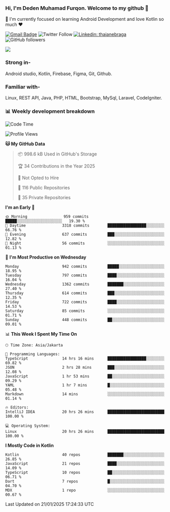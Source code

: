 ### Hi, I'm Deden Muhamad Furqon. Welcome to my github 👋

<!--
**furqoncreative/furqoncreative** is a ✨ _special_ ✨ repository because its `README.md` (this file) appears on your GitHub profile.

Here are some ideas to get you started:

- 🔭 I’m currently working on ...
- 👯 I’m looking to collaborate on ...
- 🤔 I’m looking for help with ...
- 💬 Ask me about ...
- 📫 How to reach me: ...
- 😄 Pronouns: ...
- ⚡ Fun fact: ...
-->

  🌱 I'm currently focused on learning Android Development and love Kotlin so much ❤ 

[![Gmail Badge](https://img.shields.io/badge/-furqoncreative24@gmail.com-c14438?style=flat-square&logo=Gmail&logoColor=white&link=mailto:furqoncreative24@gmail.com)](mailto:furqoncreative24@gmail.com)
![Twitter Follow](https://img.shields.io/twitter/follow/furqoncreative?label=Follow)
[![Linkedin: thaianebraga](https://img.shields.io/badge/-Deden_Muhamad_Furqon-blue?style=flat-square&logo=Linkedin&logoColor=white&link=https://www.linkedin.com/in/anmol-p-singh/)](https://www.linkedin.com/in/furqoncreative/)
![GitHub followers](https://img.shields.io/github/followers/furqoncreative?label=Follow&style=social)

<img src="https://github-readme-stats.sera5-dev.vercel.app/api?username=furqoncreative&hide=stars&show_icons=true&count_private=true&include_all_commits=true&title_color=#008080&icon_color=#008080&hide_border=true" width="">

### Strong in-

Android studio, Kotlin, Firebase, Figma, Git, Github.

### Familiar with-
Linux, REST API, Java, PHP, HTML, Bootstrap, MySql, Laravel, CodeIgniter.

### 📊 Weekly development breakdown

<!--START_SECTION:waka-->
![Code Time](http://img.shields.io/badge/Code%20Time-2%2C758%20hrs%2027%20mins-blue)

![Profile Views](http://img.shields.io/badge/Profile%20Views-1-blue)

**🐱 My GitHub Data** 

> 📦 998.6 kB Used in GitHub's Storage 
 > 
> 🏆 34 Contributions in the Year 2025
 > 
> 🚫 Not Opted to Hire
 > 
> 📜 116 Public Repositories 
 > 
> 🔑 35 Private Repositories 
 > 
**I'm an Early 🐤** 

```text
🌞 Morning                959 commits         █████░░░░░░░░░░░░░░░░░░░░   19.30 % 
🌆 Daytime                3318 commits        █████████████████░░░░░░░░   66.76 % 
🌃 Evening                637 commits         ███░░░░░░░░░░░░░░░░░░░░░░   12.82 % 
🌙 Night                  56 commits          ░░░░░░░░░░░░░░░░░░░░░░░░░   01.13 % 
```
📅 **I'm Most Productive on Wednesday** 

```text
Monday                   942 commits         █████░░░░░░░░░░░░░░░░░░░░   18.95 % 
Tuesday                  797 commits         ████░░░░░░░░░░░░░░░░░░░░░   16.04 % 
Wednesday                1362 commits        ███████░░░░░░░░░░░░░░░░░░   27.40 % 
Thursday                 614 commits         ███░░░░░░░░░░░░░░░░░░░░░░   12.35 % 
Friday                   722 commits         ████░░░░░░░░░░░░░░░░░░░░░   14.53 % 
Saturday                 85 commits          ░░░░░░░░░░░░░░░░░░░░░░░░░   01.71 % 
Sunday                   448 commits         ██░░░░░░░░░░░░░░░░░░░░░░░   09.01 % 
```


📊 **This Week I Spent My Time On** 

```text
🕑︎ Time Zone: Asia/Jakarta

💬 Programming Languages: 
TypeScript               14 hrs 16 mins      █████████████████░░░░░░░░   69.82 % 
JSON                     2 hrs 28 mins       ███░░░░░░░░░░░░░░░░░░░░░░   12.08 % 
JavaScript               1 hr 53 mins        ██░░░░░░░░░░░░░░░░░░░░░░░   09.29 % 
YAML                     1 hr 7 mins         █░░░░░░░░░░░░░░░░░░░░░░░░   05.48 % 
Markdown                 14 mins             ░░░░░░░░░░░░░░░░░░░░░░░░░   01.14 % 

🔥 Editors: 
IntelliJ IDEA            20 hrs 26 mins      █████████████████████████   100.00 % 

💻 Operating System: 
Linux                    20 hrs 26 mins      █████████████████████████   100.00 % 
```

**I Mostly Code in Kotlin** 

```text
Kotlin                   40 repos            ███████░░░░░░░░░░░░░░░░░░   26.85 % 
JavaScript               21 repos            ████░░░░░░░░░░░░░░░░░░░░░   14.09 % 
TypeScript               10 repos            ██░░░░░░░░░░░░░░░░░░░░░░░   06.71 % 
Dart                     7 repos             █░░░░░░░░░░░░░░░░░░░░░░░░   04.70 % 
MDX                      1 repo              ░░░░░░░░░░░░░░░░░░░░░░░░░   00.67 % 
```




 Last Updated on 21/01/2025 17:24:33 UTC
<!--END_SECTION:waka-->
